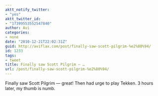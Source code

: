 ```yaml
---
aktt_notify_twitter:
- "yes"
aktt_twitter_id:
- "17399553552547840"
author: Avi
categories:
- none
date: "2010-12-21T22:02:31Z"
guid: http://aviflax.com/post/finally-saw-scott-pilgrim-%e2%80%94/
id: 1233
tags:
- tweet
title: Finally saw Scott Pilgrim — …
url: /post/finally-saw-scott-pilgrim-%e2%80%94/
---
```

Finally saw Scott Pilgrim — great! Then had urge to play Tekken. 3 hours later, my thumb is numb.